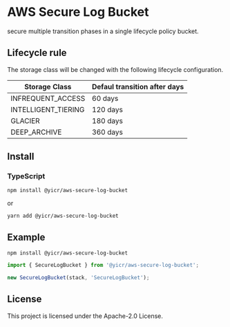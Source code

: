 # AWS Secure Log Bucket

secure multiple transition phases in a single lifecycle policy bucket.

## Lifecycle rule

The storage class will be changed with the following lifecycle configuration.

| Storage Class       | Defaul transition after days | 
| ------------------- |------------------------------| 
| INFREQUENT_ACCESS   | 60 days                      | 
| INTELLIGENT_TIERING | 120 days                     | 
| GLACIER             | 180 days                     | 
| DEEP_ARCHIVE        | 360 days                     |

## Install

### TypeScript

```shell
npm install @yicr/aws-secure-log-bucket
```
or
```shell
yarn add @yicr/aws-secure-log-bucket
```

## Example

```shell
npm install @yicr/aws-secure-log-bucket
```

```typescript
import { SecureLogBucket } from '@yicr/aws-secure-log-bucket';

new SecureLogBucket(stack, 'SecureLogBucket');
```

## License

This project is licensed under the Apache-2.0 License.
